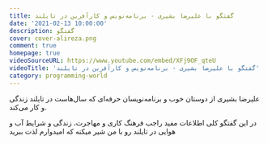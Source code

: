 ```yaml
---
title: گفتگو با علیرضا بشیری - برنامه‌نویس و کارآفرین در تایلند
date: '2021-02-13 10:00:00'
description: گفتگو
cover: cover-alireza.png
comment: true
homepage: true
videoSourceURL: https://www.youtube.com/embed/XFj9OF_qteU
videoTitle: 'گفتگو با علیرضا بشیری - برنامه‌نویس و کارآفرین در تایلند'
category: programming-world
---
```


علیرضا بشیری از دوستان خوب و برنامه‌نویسان حرفه‌ای که سال‌‌هاست در تایلند زندگی و کار می‌کند.

در این گفتگو کلی اطلاعات مفید راجب فرهنگ کاری و مهاجرت، زندگی و شرایط آب و هوایی در تایلند رو با من شیر میکنه که امیدوارم لذت ببرید
